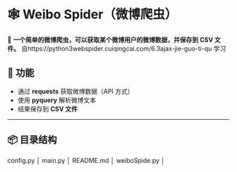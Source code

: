 # 🕸 Weibo Spider（微博爬虫）

📌 **一个简单的微博爬虫，可以获取某个微博用户的微博数据，并保存到 CSV 文件。**
    自https://python3webspider.cuiqingcai.com/6.3ajax-jie-guo-ti-qu   学习
## 🚀 功能
- 通过 **requests** 获取微博数据（API 方式）
- 使用 **pyquery** 解析微博文本
- 结果保存到 **CSV 文件**

---

## 📦 目录结构
  config.py
│  main.py
│  README.md
│  weiboSpide.py
│
